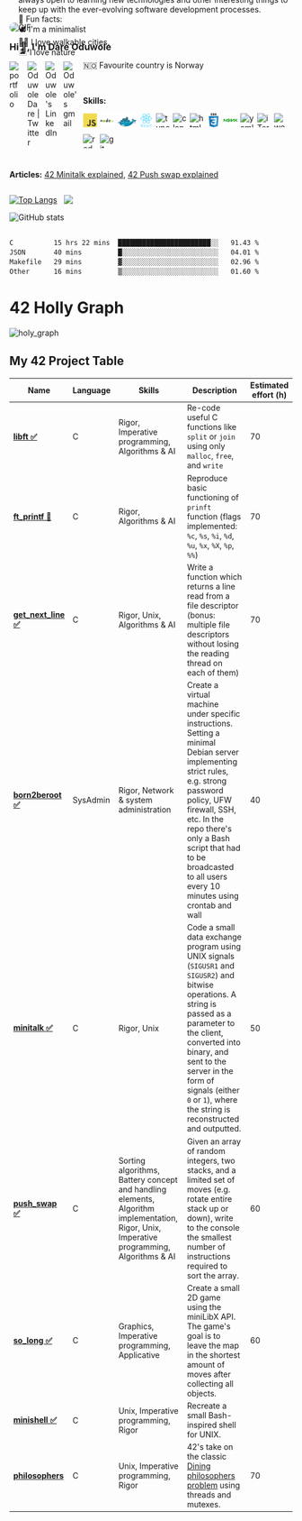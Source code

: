 ### Hi 👋, I'm Dare Oduwole
<div>
  <a href="https://dreywesson.netlify.app">
    <img align="left" alt="portfolio" width="22px" src="https://user-images.githubusercontent.com/50960013/127302754-ca427b8b-9c64-4cf3-b7a1-1a8ca6d10bc6.png" style="margin-right:10px; background-color: white;"/>
  </a>
  <a href="https://twitter.com/DreyWesson">
    <img align="left" alt="Oduwole Dare | Twitter" width="22px" src="https://seeklogo.com/images/T/twitter-x-logo-101C7D2420-seeklogo.com.png?v=638258862800000000" style="margin-right:10px;"/>
  </a> 
  <a href="https://www.linkedin.com/in/dareoduwole/">
    <img align="left" alt="Oduwole's LinkedIn" width="22px" src="https://upload.wikimedia.org/wikipedia/commons/thumb/8/81/LinkedIn_icon.svg/768px-LinkedIn_icon.svg.png" style="margin-right:10px"/>
  </a>
  <a href="mailto:oduwole.dare.em@gmail.com">
    <img align="left" alt="Oduwole's gmail" width="25px" src="https://upload.wikimedia.org/wikipedia/commons/thumb/7/7e/Gmail_icon_%282020%29.svg/512px-Gmail_icon_%282020%29.svg.png" style="margin-right:10px"/>
  </a>
</div>
<br/>
<p>
  <div style="display: flex; flex-wrap: wrap;m min-width:400px; margin-top: -100px;">
  <img align="left"  alt="GIF" src="https://user-images.githubusercontent.com/50960013/127277181-3871659d-6d90-409e-b6a9-b8279a391430.gif" width="250" style="border-radius: 25px;" height="auto" loop=infinite  />
  </div>
  <div style="align: right; margin-top: -100px; padding-left: 1rem;">
    I'm a minimalist, result-oriented, and passionate about technologies that matter. What gets me outta bed is the thrill of solving new problems. I'm always open to learning new technologies and other interesting things to keep up with the ever-evolving software development processes.
    <br/>🎉 Fun facts: 
    <br/>🕊 I'm a minimalist 
    <br/>🚴🏽 I love walkable cities.
    <br/>🏝 I love nature
    <br/>🇳🇴 Favourite country is Norway
   </div>
</p>
<br/>

**Skills:**

<div style="display: flex; flex-wrap: wrap;m min-width:300px;">
  <img src="https://raw.githubusercontent.com/devicons/devicon/master/icons/javascript/javascript-original.svg" alt="javascript" width="25" height="25" style="padding-bottom:7px; margin-right:5px"/>
  <img src="https://raw.githubusercontent.com/devicons/devicon/master/icons/nodejs/nodejs-original-wordmark.svg" alt="nodejs" width="25" height="25" style="padding-bottom:7px; margin-right:5px"/>
  <img src="https://raw.githubusercontent.com/devicons/devicon/master/icons/docker/docker-original.svg" alt="Docker" width="35" height="30" style="padding-bottom:7px; margin-right:5px"/>
  <img src="https://raw.githubusercontent.com/devicons/devicon/master/icons/react/react-original-wordmark.svg" alt="react" width="25" height="25" style="padding-bottom:7px; margin-right:5px"/>
      <img src="https://iconape.com/wp-content/png_logo_vector/typescript.png" alt="typescript" width="25" height="25" style="padding-bottom:7px; margin-right:5px"/>
    <img src="https://www.britefish.net/wp-content/uploads/2019/07/logo-c-1.png" alt="clang" width="25" height="25" style="padding-bottom:7px; margin-right:5px"/>
  <img src="https://cdn.iconscout.com/icon/free/png-256/html5-40-1175193.png" alt="html" width="25" height="25" style="padding-bottom:7px; margin-right:5px"/>
  <img src="https://raw.githubusercontent.com/devicons/devicon/master/icons/css3/css3-original-wordmark.svg" alt="css3" width="25" height="25" style="padding-bottom:7px; margin-right:5px"/>
  <img src="https://raw.githubusercontent.com/devicons/devicon/master/icons/nginx/nginx-original.svg" alt="nginx" width="25" height="25" style="padding-bottom:7px; margin-right:5px"/>
  <img src="http://svgur.com/i/3m.svg" alt="yaml" width="25" height="25" style="padding-bottom:7px; margin-right:5px"/>
  <img src="https://upload.wikimedia.org/wikipedia/commons/6/6f/Octicons-terminal.svg" alt="iTerm" width="25" height="25" style="padding-bottom:7px; margin-right:5px"/>
  <img src="https://cdn.iconscout.com/icon/free/png-512/webpack-1-1174980.png" alt="webpack" width="25" height="25" style="padding-bottom:7px; margin-right:5px"/>
  <img src="https://img.icons8.com/color/240/000000/redux.png" alt="redux" width="25" height="25" style="padding-bottom:7px; margin-right:5px"/>
    <img src="https://img.icons8.com/color/240/000000/git.png" alt="git" width="25" height="25" style="padding-bottom:7px; margin-right:5px"/>
  <!-- Graphql, nextjs, styled-component -->
</div>
<br/>

**Articles:**
[42 Minitalk explained](https://medium.com/@oduwoledare/42-minitalk-explained-5b236adc2c24),
[42 Push swap explained](https://medium.com/@oduwoledare/42-push-swap-explained-psuedocodes-ba8108339556)
<br />
  
<div style="display:flex">
  <div>

[![Top Langs](https://github-readme-stats.vercel.app/api/top-langs/?username=dreywesson&layout=compact&theme=dark)](https://github.com/anuraghazra/github-readme-stats)

![GitHub stats](https://github-readme-stats.vercel.app/api?username=dreywesson&show_icons=true&theme=dark)

  </div>
  <div>

![](https://leetcard.jacoblin.cool/dreywesson?ext=activity)

  </div>
</div>

<!--START_SECTION:waka-->

```txt
C          15 hrs 22 mins  ███████████████████████░░   91.43 %
JSON       40 mins         █░░░░░░░░░░░░░░░░░░░░░░░░   04.01 %
Makefile   29 mins         ▓░░░░░░░░░░░░░░░░░░░░░░░░   02.96 %
Other      16 mins         ▒░░░░░░░░░░░░░░░░░░░░░░░░   01.60 %
```

<!--END_SECTION:waka-->



# 42 Holly Graph

<img alt="holy_graph" src="https://user-images.githubusercontent.com/50960013/219389791-823e3c90-e41a-41b2-ab9b-e5586fcefbe6.png" />

</br>

## My 42 Project Table
|Name|Language|Skills|Description|Estimated effort (h)|
|----|--------|------|-----------|--------------------|
|**[libft ✅](https://github.com/DreyWesson/42_core/tree/main/libft)**|C|Rigor, Imperative programming, Algorithms & AI|Re-code useful C functions like `split` or `join` using only `malloc`, `free`, and `write`|70|
|**[ft_printf 💯](https://github.com/DreyWesson/42_core/tree/main/ft_printf)**|C|Rigor, Algorithms & AI|Reproduce basic functioning of `prinft` function (flags implemented: `%c`, `%s`, `%i`, `%d`, `%u`, `%x`, `%X`, `%p`, `%%`)|70|
|**[get_next_line ✅](https://github.com/DreyWesson/42_core/tree/main/get_next_ln)**|C|Rigor, Unix, Algorithms & AI|Write a function which returns a line read from a file descriptor (bonus: multiple file descriptors without losing the reading thread on each of them)|70|
|**[born2beroot ✅](https://github.com/DreyWesson/42_core/)**|SysAdmin|Rigor, Network & system administration|Create a virtual machine under specific instructions. Setting a minimal Debian server implementing strict rules, e.g. strong password policy, UFW firewall, SSH, etc. In the repo there's only a Bash script that had to be broadcasted to all users every 10 minutes using crontab and wall|40|
|**[minitalk ✅](https://github.com/DreyWesson/42_core/)**|C|Rigor, Unix|Code a small data exchange program using UNIX signals (`SIGUSR1` and `SIGUSR2`) and bitwise operations. A string is passed as a parameter to the client, converted into binary, and sent to the server in the form of signals (either `0` or `1`), where the string is reconstructed and outputted.|50|
|**[push_swap ✅](https://github.com/DreyWesson/42_core/p)**|C|Sorting algorithms, Battery concept and handling elements, Algorithm implementation, Rigor, Unix, Imperative programming, Algorithms & AI|Given an array of random integers, two stacks, and a limited set of moves (e.g. rotate entire stack up or down), write to the console the smallest number of instructions required to sort the array.|60|
|**[so_long ✅](https://github.com/DreyWesson/42_core/)**|C|Graphics, Imperative programming, Applicative|Create a small 2D game using the miniLibX API. The game's goal is to leave the map in the shortest amount of moves after collecting all objects.|60|
|**[minishell ✅](https://github.com/DreyWesson/42_core/)**|C|Unix, Imperative programming, Rigor|Recreate a small Bash-inspired shell for UNIX.
|**[philosophers](https://github.com/DreyWesson/42_core/)**|C|Unix, Imperative programming, Rigor|42's take on the classic [Dining philosophers problem](https://en.wikipedia.org/wiki/Dining_philosophers_problem) using threads and mutexes.|70|
